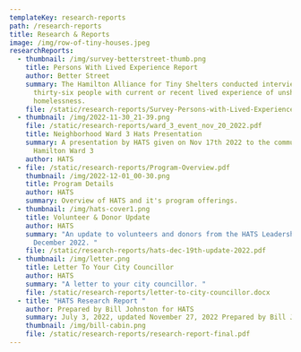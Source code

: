 ```yaml
---
templateKey: research-reports
path: /research-reports
title: Research & Reports
image: /img/row-of-tiny-houses.jpeg
researchReports:
  - thumbnail: /img/survey-betterstreet-thumb.png
    title: Persons With Lived Experience Report
    author: Better Street
    summary: The Hamilton Alliance for Tiny Shelters conducted interviews of
      thirty-six people with current or recent lived experience of unsheltered
      homelessness.
    file: /static/research-reports/Survey-Persons-with-Lived-Experience.pdf
  - thumbnail: /img/2022-11-30_21-39.png
    file: /static/research-reports/ward_3_event_nov_20_2022.pdf
    title: Neighborhood Ward 3 Hats Presentation
    summary: A presentation by HATS given on Nov 17th 2022 to the community of
      Hamilton Ward 3
    author: HATS
  - file: /static/research-reports/Program-Overview.pdf
    thumbnail: /img/2022-12-01_00-30.png
    title: Program Details
    author: HATS
    summary: Overview of HATS and it's program offerings.
  - thumbnail: /img/hats-cover1.png
    title: Volunteer & Donor Update
    author: HATS
    summary: "An update to volunteers and donors from the HATS Leadership Team
      December 2022. "
    file: /static/research-reports/hats-dec-19th-update-2022.pdf
  - thumbnail: /img/letter.png
    title: Letter To Your City Councillor
    author: HATS
    summary: "A letter to your city councillor. "
    file: /static/research-reports/letter-to-city-councillor.docx
  - title: "HATS Research Report "
    author: Prepared by Bill Johnston for HATS
    summary: July 3, 2022, updated November 27, 2022 Prepared by Bill Johnston for HATS
    thumbnail: /img/bill-cabin.png
    file: /static/research-reports/research-report-final.pdf
---
```

